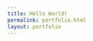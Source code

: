 ```yaml
---
title: Hello World!
permalink: portfolio.html
layout: portfolio
---
```


<!-- Here you will find a collection of projects that I have worked on over the past few years. For each example in my portfolio I was the sole author, but the majority of the docs required a coordinated effort to draft, `push`, `merge`, and publish. Similar to the flow below.

<div class="post-image-container">
    <img class="post-image" src="images/deployment.png" />
</div>

If you have any questions, need assistance with technical documentation, or want a documentation portal created, feel free to connect with me on LinkedIn or by email (links are in the `Footer`). -->
